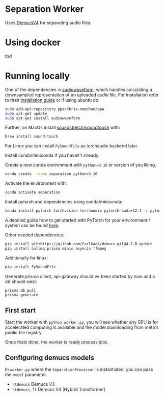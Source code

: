 # Separation Worker

Uses [DemucsV4](https://github.com/facebookresearch/demucs) for separating audio files.

# Using docker

tbd

# Running locally

One of the dependencies is [audiowaveform](https://github.com/bbc/audiowaveform), which handles calculating a downsampled representation of an uploaded audio file. For installation refer to their [installation guide](https://github.com/bbc/audiowaveform?tab=readme-ov-file#installation) or if using ubuntu do:

```bash
sudo add-apt-repository ppa:chris-needham/ppa
sudo apt-get update
sudo apt-get install audiowaveform
```

Further, on MacOs install [soundstretch/soundtouch](https://www.surina.net/soundtouch/soundstretch.html) with:

```bash
brew install sound-touch
```

For Linux you can install `PySoundFile` as torchaudio backend later.

Install conda/miniconda if you haven't already.

Create a new conda environment with `python=3.10` or version of you liking.

```bash
conda create --name separation python=3.10
```

Activate the environment with:

```bash
conda activate separation
```

Install pytorch and dependencies using conda/miniconda:

```bash
conda install pytorch torchvision torchaudio pytorch-cuda=12.1 -c pytorch -c nvidia
```

A detailed guide how to get started with PyTorch for your environment / system can be found [here](https://pytorch.org/get-started/locally/).

Other needed dependencies:

```bash
pip install git+https://github.com/CarlGao4/demucs.git@4.1.0-update
pip install bullmq prisma minio asyncio ffmpeg
```

Additionally for linux:

```bash
pip install PySoundFile
```

Generate prisma client, api-gateway should've been started by now and a db should exist:

```bash
prisma db pull
prisma generate
```

## First start

Start the worker with `python worker.py`, you will see whether any GPU is for accelerated computing is available and the model downloading from meta's public file registry.

Once thats done, the worker is ready process jobs.

## Configuring demucs models

In `worker.py` where the `SeparationProcessor` is instantiated, you can pass the `model` parameter.

- `htdemucs` Demucs V3
- `htdemucs_ft` Demucs V4 (Hybrid Transformer)
